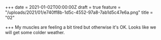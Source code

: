 +++
date = 2021-01-02T00:00:00Z
draft = true
feature = "/uploads/2021/01/e740ff8b-1d5c-4552-97a8-7ab1d5c47e6a.png"
title = "02"

+++
My muscles are feeling a bit tired but otherwise it's OK. Looks like we will get some colder weather.